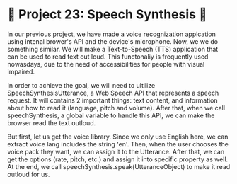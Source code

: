 
# 🎯 Project 23: Speech Synthesis 🥁

In our previous project, we have made a voice recognization applcation using intenal brower's API and the device's microphone. Now, we we do something similar. We will make a Text-to-Speech (TTS) application that can be used to read text out loud. This functonaliy is frequently used nowasdays, due to the need of accessibilities for people with visual impaired.

In order to achieve the goal, we will need to ultilize SpeechSynthesisUtterance, a Web Speech API that represents a speech request. It will contains 2 important things: text content, and information about how to read it (language, pitch and volume). After that, when we call speechSynthesis, a global variable to handle this API, we can make the browser read the text outloud.

But first, let us get the voice library. Since we only use English here, we can extract voice lang includes the string 'en'. Then, when the user chooses the voice pack they want, we can assign it to the Utterance. After that, we can get the options (rate, pitch, etc.) and assign it into specific property as well. At the end, we call speechSynthesis.speak(UtteranceObject) to make it read outloud for us.

